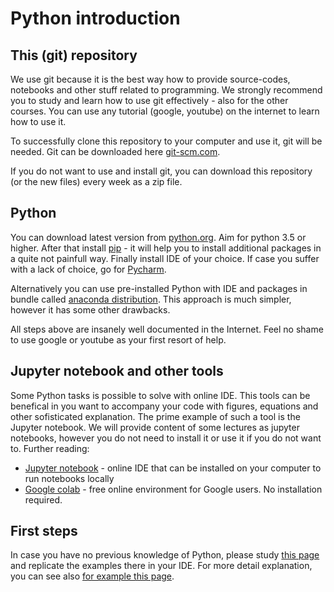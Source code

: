 # Python introduction

## This (git) repository

We use git because it is the best way how to provide source-codes, notebooks and other stuff related to programming.
We strongly recommend you to study and learn how to use git effectively - also for the other courses.
You can use any tutorial (google, youtube) on the internet to learn how to use it.

To successfully clone this repository to your computer and use it, git will be needed.
Git can be downloaded here [git-scm.com](https://git-scm.com/downloads).

If you do not want to use and install git, you can download this repository (or the new files) every week as a zip file.

## Python

You can download latest version from [python.org](https://www.python.org/). Aim for python 3.5 or higher.
After that install [pip](https://pypi.org/project/pip/) - it will help you to install additional packages in a quite not painfull way.
Finally install IDE of your choice. If case you suffer with a lack of choice, go for [Pycharm](https://www.jetbrains.com/pycharm/).

Alternatively you can use pre-installed Python with IDE and packages in bundle called [anaconda distribution](https://www.anaconda.com/).
This approach is much simpler, however it has some other drawbacks.

All steps above are insanely well documented in the Internet. Feel no shame to use google or youtube as your first resort of help.


## Jupyter notebook and other tools

Some Python tasks is possible to solve with online IDE. This tools can be benefical in you want to accompany your code with figures, equations and other sofisticated explanation. The prime example of such a tool is the Jupyter notebook. We will provide content of some lectures as jupyter notebooks, however you do not need to install it or use it if you do not want to. Further reading:

* [Jupyter notebook](https://jupyter.org/) - online IDE that can be installed on your computer to run notebooks locally
* [Google colab](https://colab.research.google.com/) - free online environment for Google users. No installation required.


## First steps

In case you have no previous knowledge of Python, please study [this page](https://www.w3schools.com/python/python_datatypes.asp) and replicate the examples there in your IDE.
For more detail explanation, you can see also [for example this page](https://realpython.com/python-data-types/).
